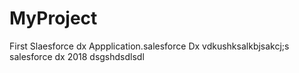 # MyProject
First Slaesforce dx Appplication.salesforce Dx
vdkushksalkbjsakcj;s
salesforce dx    2018
dsgshdsdlsdl